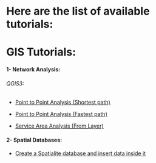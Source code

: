 # Here are the list of available tutorials:

# GIS Tutorials:

#### 1- Network Analysis:

###### QGIS3:

* [Point to Point Analysis (Shortest path)](GIS/Network_Analysis/QGIS3/1-point-to-point-shortest-path/steps.md)

* [Point to Point Analysis (Fastest path)](GIS/Network_Analysis/QGIS3/2-point-to-point-fastest-path/steps.md)

* [Service Area Analysis (From Layer)](GIS/Network_Analysis/QGIS3/3-service-area-from-layer/steps.md)


#### 2- Spatial Databases:

* [Create a Spatialite database and insert data inside it](GIS/Spatial_Databases/SpatiaLite/spatialite.md)
